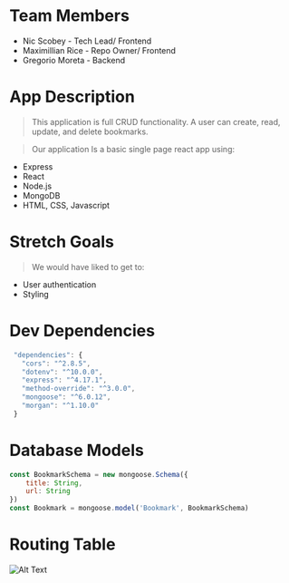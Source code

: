 # Team Members
- Nic Scobey - Tech Lead/ Frontend
- Maximillian Rice - Repo Owner/ Frontend
- Gregorio Moreta - Backend

# App Description
>This application is full CRUD functionality. A user can create, read, update, and delete bookmarks.

>Our application Is a basic single page react app using: 
- Express
- React
- Node.js
- MongoDB
- HTML, CSS, Javascript

# Stretch Goals
>We would have liked to get to:
- User authentication
- Styling

# Dev Dependencies
 
 ```javascript
  "dependencies": {
    "cors": "^2.8.5",
    "dotenv": "^10.0.0",
    "express": "^4.17.1",
    "method-override": "^3.0.0",
    "mongoose": "^6.0.12",
    "morgan": "^1.10.0"
  }
 ```

# Database Models

```javascript
const BookmarkSchema = new mongoose.Schema({
    title: String,
    url: String
})
const Bookmark = mongoose.model('Bookmark', BookmarkSchema)
```


# Routing Table
![Alt Text](https://i.imgur.com/2hEQNfy.png)
